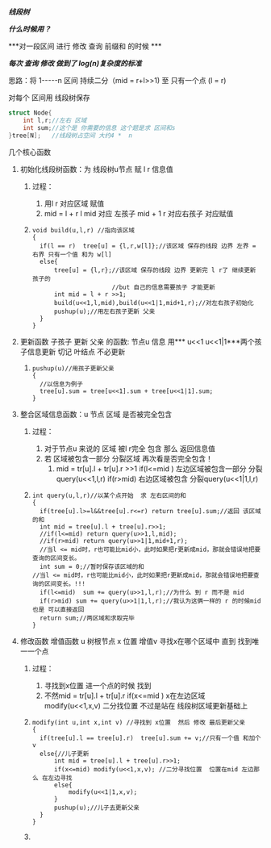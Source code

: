 ***线段树***

***什么时候用？***

***对一段区间 进行 修改 查询 前缀和 的时候  ***

***每次 查询  修改 做到了 $log(n)$复杂度的标准***

思路：将 1-----n 区间   持续二分（mid = r+l>>1)   至 只有一个点 (l = r) 

对每个 区间用 线段树保存

~~~c++
struct Node{
	int l,r;//左右 区域    
    int sum;//这个是 你需要的信息 这个题是求 区间和s
}tree[N];	//线段树占空间 大约4 *  n
~~~



几个核心函数

1. 初始化线段树函数：为 线段树u节点  赋  l   r  信息值

   1. 过程：

      1. 用l r 对应区域  赋值   
      2. mid = l  + r    l  mid 对应 左孩子  mid + 1 r  对应右孩子   对应赋值

   2. ~~~
      void build(u,l,r) //指向该区域  
      {
      	if(l == r)  tree[u] = {l,r,w[l]};//该区域 保存的线段 边界	左界 = 右界 只有一个值 和为 w[l]
      	else{
      		tree[u] = {l,r};//该区域 保存的线段 边界 更新完 l r了 继续更新 孩子的
      						//but 自己的信息需要孩子 才能更新
      		int mid = l + r >>1;
      		build(u<<1,l,mid),build(u<<1|1,mid+1,r);//对左右孩子初始化
      		pushup(u);//用左右孩子更新 父亲
      	}
      }
      ~~~

2. 更新函数 子孩子 更新  父亲 的函数:  节点u   信息   用*** u<<1 u<<1|1***两个孩子信息更新  切记 叶结点 不必更新

   1. ~~~
      pushup(u)//用孩子更新父亲
      {
      	//以信息为例子
      	tree[u].sum = tree[u<<1].sum + tree[u<<1|1].sum;
      }
      ~~~

3. 整合区域信息函数：u 节点 区域 是否被完全包含

   1. 过程：	

      1. 对于节点u 来说的 区域  被l  r完全 包含 那么  返回信息值  
      2. 若  区域被包含一部分  分裂区域  再次看是否完全包含！
         1. mid = tr[u].l + tr[u].r >>1 if(l<=mid ) 左边区域被包含一部分 分裂query(u<<1,l,r)   if(r>mid) 右边区域被包含 分裂query(u<<1|1,l,r)

   2. ~~~
      int query(u,l,r)//以某个点开始  求 左右区间的和
      {
      	if(tree[u].l>=l&&tree[u].r<=r) return tree[u].sum;//返回 该区域的和
      	int mid = tree[u].l + tree[u].r>>1;
      	//if(l<=mid) return query(u>>1,l,mid);
      	//if(r>mid) return query(u>>1|1,mid+1,r);
      	//当l <= mid时，r也可能比mid小，此时如果把r更新成mid，那就会错误地把要查询的区间变长。
      	int sum = 0;//暂时保存该区域的和
      //当l <= mid时，r也可能比mid小，此时如果把r更新成mid，那就会错误地把要查询的区间变长。!!!
      	if(l<=mid)	sum += query(u>>1,l,r);//为什么 到 r 而不是 mid 
      	if(r>mid) sum += query(u>>1|1,l,r);//我认为这俩一样的 r 的时候mid 也是 可以直接返回
      	return sum;//两区域和求取完毕
      }
      ~~~

4. 修改函数 增值函数 u 树根节点   x 位置  增值v  寻找x在哪个区域中  直到 找到唯一一个点

   1. 过程：

      1. 寻找到x位置  进一个点的时候 找到
      2. 不然mid = tr[u].l + tr[u].r if(x<=mid ) x在左边区域  modify(u<<1,x,v) 二分找位置 不过是站在 线段树区域更新基础上

   2. ~~~
      modify(int u,int x,int v) //寻找到 x位置  然后 修改 最后更新父亲
      {
      	if(tree[u].l == tree[u].r)  tree[u].sum += v;//只有一个值 和加个v
      	else{//儿子更新
      		int mid = tree[u].l + tree[u].r>>1;
      		if(x<=mid) modify(u<<1,x,v); //二分寻找位置  位置在mid 左边那么 在左边寻找
      		else{
      			modify(u<<1|1,x,v);
      		}
      		pushup(u);//儿子去更新父亲
      	}
      }
      ~~~

   3. 